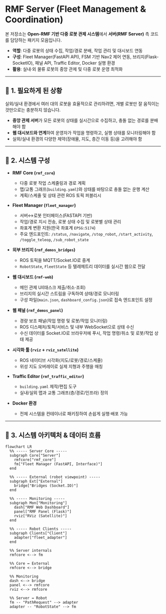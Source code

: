 # RMF Server (Fleet Management & Coordination)

본 저장소는 **Open-RMF 기반 다중 로봇 관제 시스템**에서 **서버(RMF Server)** 측 코드를 담당하는 패키지 모음입니다.  

- **역할**: 다중 로봇의 상태 수집, 작업/경로 분배, 작업 관리 및 대시보드 연동  
- **구성**: Fleet Manager(FastAPI API), FSM 기반 Nav2 제어 연동, 브리지(Flask-SocketIO), 패널 API, Traffic Editor, Docker 실행 환경  
- **활용**: 실내·외 물류 로봇의 중앙 관제 및 다중 로봇 운영 최적화  

---

## 📌 1. 필요하게 된 상황
실외/실내 환경에서 여러 대의 로봇을 효율적으로 관리하려면, 개별 로봇만 잘 움직이는 것만으로는 충분하지 않습니다.  
- **중앙 관제 서버**가 모든 로봇의 상태를 실시간으로 수집하고, 충돌 없는 경로를 분배해야 함  
- **웹 대시보드와 연계**하여 운영자가 작업을 명령하고, 실행 상태를 모니터링해야 함  
- 실외/실내 환경의 다양한 제약(장애물, 지도, 층간 이동 등)을 고려해야 함  

---

## 🔧 2. 시스템 구성

- **RMF Core (`rmf_core`)**
  - 다중 로봇 작업 스케줄링과 경로 계획
  - 맵/교통 그래프(`building.yaml`)와 상태를 바탕으로 충돌 없는 운행 계산
  - 계획/스케줄 및 상태 관련 ROS 토픽 퍼블리시

- **Fleet Manager (`fleet_manager`)**
  - 서버↔로봇 인터페이스(FASTAPI 기반)
  - 작업/경로 지시 전송, 로봇 상태 수집 및 로봇별 상태 관리
  - 좌표계 변환 지원(한국 좌표계 `EPSG:5174`)
  - 주요 엔드포인트: `/status`, `/navigate`, `/stop_robot`, `/start_activity`, `/toggle_teleop`, `/sub_robot_state`

- **외부 브리지 (`rmf_demos_bridges`)**
  - ROS 토픽을 MQTT/Socket.IO로 중계
  - `RobotState`, `FleetState` 등 텔레메트리 데이터를 실시간 웹으로 전달

- **웹 대시보드 (`rmf-web`)**
  - 메인 관제 UI(태스크 제출/취소·조회)
  - 브리지의 실시간 스트림을 구독하여 상태/경로 모니터링
  - 구성 파일(`main.json`, `dashboard_config.json`)로 접속 엔드포인트 설정

- **웹 패널 (`rmf_demos_panel`)**
  - 경량 보조 패널(작업 명령 및 로봇/작업 모니터링)
  - ROS 디스패처/토픽/서비스 및 내부 WebSocket으로 상태 수신
  - 수신 데이터를 Socket.IO로 브라우저에 푸시, 작업 명령/취소 및 로봇/작업 상태 제공

- **시각화 툴 (`rviz` + `rviz_satellite`)**
  - ROS 네이티브 시각화(지도/로봇/경로/스케줄)
  - 위성 지도 오버레이로 실제 지형과 주행을 매칭

- **Traffic Editor (`rmf_traffic_editor`)**
  - `building.yaml` 제작/편집 도구
  - 실내/실외 맵과 교통 그래프(층/경로/인프라) 정의

- **Docker 환경**  
  - 전체 시스템을 컨테이너로 패키징하여 손쉽게 실행·배포 가능

---

## 🔀 3. 시스템 아키텍처 & 데이터 흐름
```mermaid
flowchart LR
  %% ----- Server Core -----
  subgraph Core["Server"]
    rmfcore["rmf_core"]
    fm["Fleet Manager (FastAPI, Interface)"]
  end

  %% ----- External (robot viewpoint) -----
  subgraph Ext["External"]
    bridge["Bridges (Socket.IO)"]
  end

  %% ----- Monitoring -----
  subgraph Mon["Monitoring"]
    dash["RMF Web Dashboard"]
    panel["RMF Panel (Flask)"]
    rviz["RViz (Satellite)"]
  end

  %% ----- Robot Clients -----
  subgraph Clients["Client"]
    adapter["fleet_adapter"]
  end

  %% Server internals
  rmfcore <--> fm

  %% Core ↔ External
  rmfcore <--> bridge

  %% Monitoring
  dash <--> bridge
  panel <--> rmfcore
  rviz <--> rmfcore

  %% Server ↔ Robot
  fm -- "PathRequest" --> adapter
  adapter -- "RobotState" --> fm
  ```
